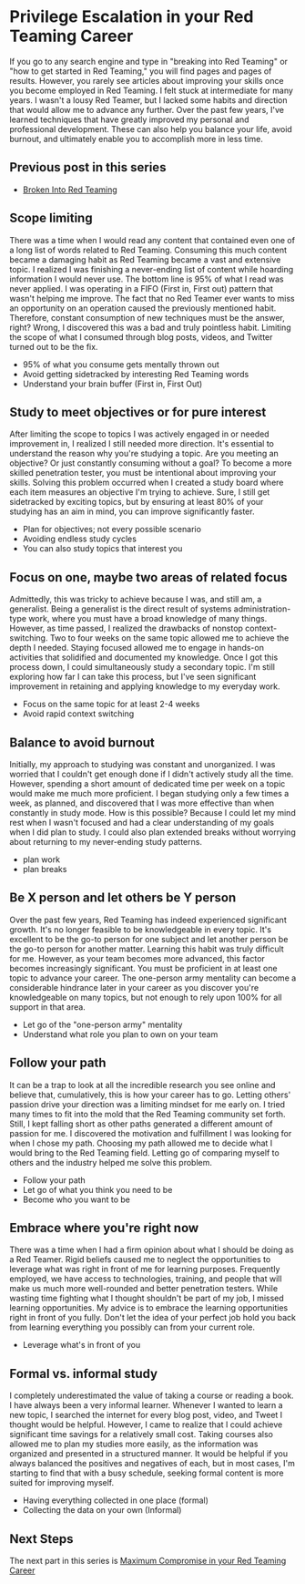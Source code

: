 # Privilege Escalation in your Red Teaming Career

If you go to any search engine and type in "breaking into Red Teaming" or "how to get started in Red Teaming," you will find pages and pages of results. However, you rarely see articles about improving your skills once you become employed in Red Teaming. I felt stuck at intermediate for many years. I wasn't a lousy Red Teamer, but I lacked some habits and direction that would allow me to advance any further. Over the past few years, I've learned techniques that have greatly improved my personal and professional development. These can also help you balance your life, avoid burnout, and ultimately enable you to accomplish more in less time.

## Previous post in this series
* [Broken Into Red Teaming](https://github.com/sneakerhax/Posts/blob/main/posts/Broken_into_Red_Teaming.md)

## Scope limiting

There was a time when I would read any content that contained even one of a long list of words related to Red Teaming. Consuming this much content became a damaging habit as Red Teaming became a vast and extensive topic. I realized I was finishing a never-ending list of content while hoarding information I would never use. The bottom line is 95% of what I read was never applied. I was operating in a FIFO (First in, First out) pattern that wasn't helping me improve. The fact that no Red Teamer ever wants to miss an opportunity on an operation caused the previously mentioned habit. Therefore, constant consumption of new techniques must be the answer, right? Wrong, I discovered this was a bad and truly pointless habit. Limiting the scope of what I consumed through blog posts, videos, and Twitter turned out to be the fix.

* 95% of what you consume gets mentally thrown out
* Avoid getting sidetracked by interesting Red Teaming words
* Understand your brain buffer (First in, First Out)

## Study to meet objectives or for pure interest

After limiting the scope to topics I was actively engaged in or needed improvement in, I realized I still needed more direction. It's essential to understand the reason why you're studying a topic. Are you meeting an objective? Or just constantly consuming without a goal? To become a more skilled penetration tester, you must be intentional about improving your skills. Solving this problem occurred when I created a study board where each item measures an objective I'm trying to achieve. Sure, I still get sidetracked by exciting topics, but by ensuring at least 80% of your studying has an aim in mind, you can improve significantly faster.

* Plan for objectives; not every possible scenario
* Avoiding endless study cycles
* You can also study topics that interest you

## Focus on one, maybe two areas of related focus

Admittedly, this was tricky to achieve because I was, and still am, a generalist. Being a generalist is the direct result of systems administration-type work, where you must have a broad knowledge of many things. However, as time passed, I realized the drawbacks of nonstop context-switching. Two to four weeks on the same topic allowed me to achieve the depth I needed. Staying focused allowed me to engage in hands-on activities that solidified and documented my knowledge. Once I got this process down, I could simultaneously study a secondary topic. I'm still exploring how far I can take this process, but I've seen significant improvement in retaining and applying knowledge to my everyday work.

* Focus on the same topic for at least 2-4 weeks
* Avoid rapid context switching

## Balance to avoid burnout

Initially, my approach to studying was constant and unorganized. I was worried that I couldn't get enough done if I didn't actively study all the time. However, spending a short amount of dedicated time per week on a topic would make me much more proficient. I began studying only a few times a week, as planned, and discovered that I was more effective than when constantly in study mode. How is this possible? Because I could let my mind rest when I wasn't focused and had a clear understanding of my goals when I did plan to study. I could also plan extended breaks without worrying about returning to my never-ending study patterns.

* plan work
* plan breaks

## Be X person and let others be Y person

Over the past few years, Red Teaming has indeed experienced significant growth. It's no longer feasible to be knowledgeable in every topic. It's excellent to be the go-to person for one subject and let another person be the go-to person for another matter. Learning this habit was truly difficult for me. However, as your team becomes more advanced, this factor becomes increasingly significant. You must be proficient in at least one topic to advance your career. The one-person army mentality can become a considerable hindrance later in your career as you discover you're knowledgeable on many topics, but not enough to rely upon 100% for all support in that area.

* Let go of the "one-person army" mentality
* Understand what role you plan to own on your team

## Follow your path

It can be a trap to look at all the incredible research you see online and believe that, cumulatively, this is how your career has to go. Letting others' passion drive your direction was a limiting mindset for me early on. I tried many times to fit into the mold that the Red Teaming community set forth. Still, I kept falling short as other paths generated a different amount of passion for me. I discovered the motivation and fulfillment I was looking for when I chose my path. Choosing my path allowed me to decide what I would bring to the Red Teaming field. Letting go of comparing myself to others and the industry helped me solve this problem.

* Follow your path
* Let go of what you think you need to be
* Become who you want to be

## Embrace where you're right now

There was a time when I had a firm opinion about what I should be doing as a Red Teamer. Rigid beliefs caused me to neglect the opportunities to leverage what was right in front of me for learning purposes. Frequently employed, we have access to technologies, training, and people that will make us much more well-rounded and better penetration testers. While wasting time fighting what I thought shouldn't be part of my job, I missed learning opportunities. My advice is to embrace the learning opportunities right in front of you fully. Don't let the idea of your perfect job hold you back from learning everything you possibly can from your current role.

* Leverage what's in front of you

## Formal vs. informal study

I completely underestimated the value of taking a course or reading a book. I have always been a very informal learner. Whenever I wanted to learn a new topic, I searched the internet for every blog post, video, and Tweet I thought would be helpful. However, I came to realize that I could achieve significant time savings for a relatively small cost. Taking courses also allowed me to plan my studies more easily, as the information was organized and presented in a structured manner. It would be helpful if you always balanced the positives and negatives of each, but in most cases, I'm starting to find that with a busy schedule, seeking formal content is more suited for improving myself.

* Having everything collected in one place (formal)
* Collecting the data on your own (Informal)

## Next Steps
The next part in this series is [Maximum Compromise in your Red Teaming Career](https://github.com/sneakerhax/Posts/blob/main/posts/Maximum_Compromise_in_your_Red_Teaming_career.md)
